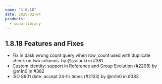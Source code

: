 ```yaml
---
name: "1.8.18"
date: 2025-02-04
products:
  - soda-library
---
```

## 1.8.18 Features and Fixes
* Fix in dask wrong count query when row_count used with duplicate check on two columns. by @jzalucki in #381
* Custom identity: support in Reference and Group Evolution (#2208) by @m1n0 in #382
* ISO 8601 date: accept 24-hr times (#2133) by @m1n0 in #383